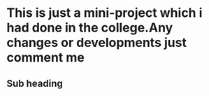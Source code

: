 # This is just a mini-project which i had done in the college.Any changes or developments just comment me
## Sub heading 
